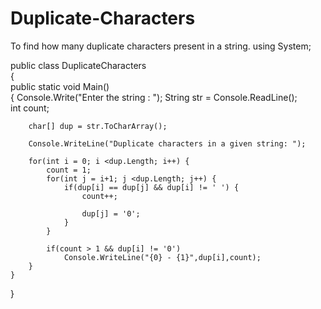 # Duplicate-Characters
To find how many duplicate characters present in a string. 
using System;  
                      
public class DuplicateCharacters  
{  
    public static void Main()  
    {  Console.Write("Enter the string : ");
            String str = Console.ReadLine();  
        int count;  
          
        
        char[] dup = str.ToCharArray();  
          
        Console.WriteLine("Duplicate characters in a given string: ");  
        
        for(int i = 0; i <dup.Length; i++) {  
            count = 1;  
            for(int j = i+1; j <dup.Length; j++) {  
                if(dup[i] == dup[j] && dup[i] != ' ') {  
                    count++;  
                   
                    dup[j] = '0';  
                }  
            }  
            
            if(count > 1 && dup[i] != '0')  
                Console.WriteLine("{0} - {1}",dup[i],count);  
        }  
    }  
}
